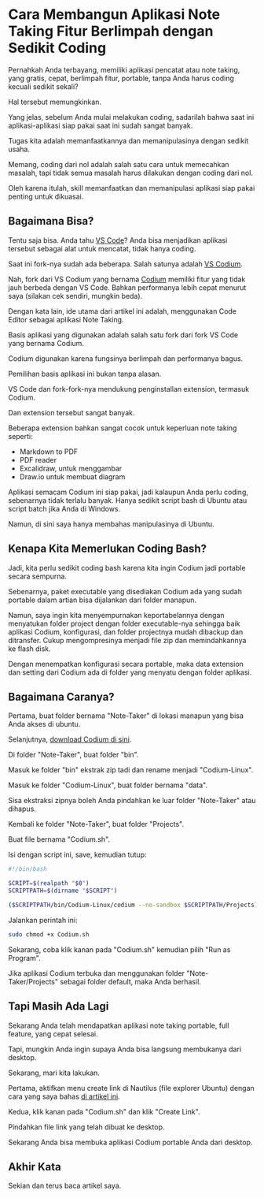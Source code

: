 # Cara Membangun Aplikasi Note Taking Fitur Berlimpah dengan Sedikit Coding

Pernahkah Anda terbayang, memiliki aplikasi pencatat atau note taking, yang gratis, cepat, berlimpah fitur, portable, tanpa Anda harus coding kecuali sedikit sekali?

Hal tersebut memungkinkan.

Yang jelas, sebelum Anda mulai melakukan coding, sadarilah bahwa saat ini aplikasi-aplikasi siap pakai saat ini sudah sangat banyak.

Tugas kita adalah memanfaatkannya dan memanipulasinya dengan sedikit usaha.

Memang, coding dari nol adalah salah satu cara untuk memecahkan masalah, tapi tidak semua masalah harus dilakukan dengan coding dari nol.

Oleh karena itulah, skill memanfaatkan dan memanipulasi aplikasi siap pakai penting untuk dikuasai.

## Bagaimana Bisa?

Tentu saja bisa. Anda tahu [VS Code](https://code.visualstudio.com/)? Anda bisa menjadikan aplikasi tersebut sebagai alat untuk mencatat, tidak hanya coding.

Saat ini fork-nya sudah ada beberapa. Salah satunya adalah [VS Codium](https://github.com/VSCodium/vscodium).

Nah, fork dari VS Codium yang bernama [Codium](https://github.com/Alex313031/codium) memiliki fitur yang tidak jauh berbeda dengan VS Code. Bahkan performanya lebih cepat menurut saya (silakan cek sendiri, mungkin beda).

Dengan kata lain, ide utama dari artikel ini adalah, menggunakan Code Editor sebagai aplikasi Note Taking.

Basis aplikasi yang digunakan adalah salah satu fork dari fork VS Code yang bernama Codium.

Codium digunakan karena fungsinya berlimpah dan performanya bagus.

Pemilihan basis aplikasi ini bukan tanpa alasan.

VS Code dan fork-fork-nya mendukung penginstallan extension, termasuk Codium.

Dan extension tersebut sangat banyak.

Beberapa extension bahkan sangat cocok untuk keperluan note taking seperti:

-   Markdown to PDF
-   PDF reader
-   Excalidraw, untuk menggambar
-   Draw.io untuk membuat diagram

Aplikasi semacam Codium ini siap pakai, jadi kalaupun Anda perlu coding, sebenarnya tidak terlalu banyak. Hanya sedikit script bash di Ubuntu atau script batch jika Anda di Windows.

Namun, di sini saya hanya membahas manipulasinya di Ubuntu.

## Kenapa Kita Memerlukan Coding Bash?

Jadi, kita perlu sedikit coding bash karena kita ingin Codium jadi portable secara sempurna.

Sebenarnya, paket executable yang disediakan Codium ada yang sudah portable dalam artian bisa dijalankan dari folder manapun.

Namun, saya ingin kita menyempurnakan keportabelannya dengan menyatukan folder project dengan folder executable-nya sehingga baik aplikasi Codium, konfigurasi, dan folder projectnya mudah dibackup dan ditransfer. Cukup mengompresinya menjadi file zip dan memindahkannya ke flash disk.

Dengan menempatkan konfigurasi secara portable, maka data extension dan setting dari Codium ada di folder yang menyatu dengan folder aplikasi.

## Bagaimana Caranya?

Pertama, buat folder bernama "Note-Taker" di lokasi manapun yang bisa Anda akses di ubuntu.

Selanjutnya, [download Codium di sini](https://github.com/Alex313031/codium/releases/download/1.93.1.24277/Codium_linux_x64_1.93.1.24277.zip).

Di folder "Note-Taker", buat folder "bin".

Masuk ke folder "bin" ekstrak zip tadi dan rename menjadi "Codium-Linux".

Masuk ke folder "Codium-Linux", buat folder bernama "data".

Sisa ekstraksi zipnya boleh Anda pindahkan ke luar folder "Note-Taker" atau dihapus.

Kembali ke folder "Note-Taker", buat folder "Projects".

Buat file bernama "Codium.sh".

Isi dengan script ini, save, kemudian tutup:

```bash
#!/bin/bash

SCRIPT=$(realpath "$0")
SCRIPTPATH=$(dirname "$SCRIPT")

($SCRIPTPATH/bin/Codium-Linux/codium --no-sandbox $SCRIPTPATH/Projects) &
```

Jalankan perintah ini:

```bash
sudo chmod +x Codium.sh
```

Sekarang, coba klik kanan pada "Codium.sh" kemudian pilih "Run as Program".

Jika aplikasi Codium terbuka dan menggunakan folder "Note-Taker/Projects" sebagai folder default, maka Anda berhasil.

## Tapi Masih Ada Lagi

Sekarang Anda telah mendapatkan aplikasi note taking portable, full feature, yang cepat selesai.

Tapi, mungkin Anda ingin supaya Anda bisa langsung membukanya dari desktop.

Sekarang, mari kita lakukan.

Pertama, aktifkan menu create link di Nautilus (file explorer Ubuntu) dengan cara yang saya bahas [di artikel ini](https://rakifsul.github.io/cara-mengaktifkan-create-link-di-nautilus-ubuntu-2404.html).

Kedua, klik kanan pada "Codium.sh" dan klik "Create Link".

Pindahkan file link yang telah dibuat ke desktop.

Sekarang Anda bisa membuka aplikasi Codium portable Anda dari desktop.

## Akhir Kata

Sekian dan terus baca artikel saya.